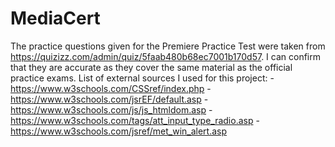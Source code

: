 # MediaCert
The practice questions given for the Premiere Practice Test were taken from https://quizizz.com/admin/quiz/5faab480b68ec7001b170d57. I can confirm that they are accurate as they cover the same material as the official practice exams.
List of external sources I used for this project:
-https://www.w3schools.com/CSSref/index.php
-https://www.w3schools.com/jsrEF/default.asp
-https://www.w3schools.com/js/js_htmldom.asp
-https://www.w3schools.com/tags/att_input_type_radio.asp
-https://www.w3schools.com/jsref/met_win_alert.asp
